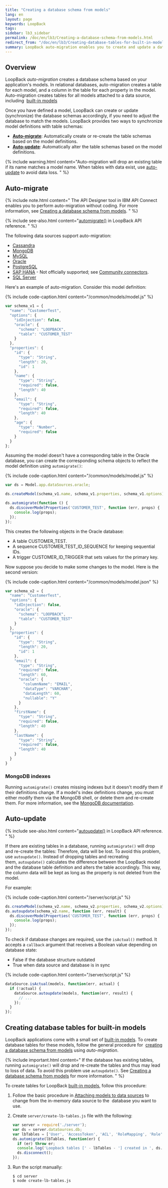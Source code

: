 ```yaml
---
title: "Creating a database schema from models"
lang: en
layout: page
keywords: LoopBack
tags:
sidebar: lb3_sidebar
permalink: /doc/en/lb3/Creating-a-database-schema-from-models.html
redirect_from: "/doc/en/lb3/Creating-database-tables-for-built-in-models.html"
summary: LoopBack auto-migration enables you to create and update a database schema based on application  models.
---
```

## Overview

LoopBack _auto-migration_ creates a database schema based on your application's models.
In relational databases, auto-migration creates a table for each model, and a column in the table for each property in the model.
Auto-migration creates tables for all models attached to a data source, including 
[built-in models](Using-built-in-models.html)

Once you have defined a model, LoopBack can create or update (synchronize) the database schemas accordingly, if you need to adjust the database to match the models.
LoopBack provides two ways to synchronize model definitions with table schemas:

* **[Auto-migrate](#auto-migrate)**: Automatically create or re-create the table schemas based on the model definitions. 
* **[Auto-update](#auto-update)**: Automatically alter the table schemas based on the model definitions.

{% include warning.html content="Auto-migration will drop an existing table if its name matches a model name.
When tables with data exist, use [auto-update](#auto-update) to avoid data loss.
" %}

## Auto-migrate

{% include note.html content="
The API Designer tool in IBM API Connect enables you to perform auto-migration without coding.
For more information, see [Creating a database schema from models](http://www.ibm.com/support/knowledgecenter/SSFS6T/com.ibm.apic.toolkit.doc/tapim-model-update.html).
" %}

{% include see-also.html content="[automigrate()](http://apidocs.strongloop.com/loopback-datasource-juggler/#datasource-prototype-automigrate) in LoopBack API reference.
" %}

The following data sources support auto-migration:

* [Cassandra](Cassandra-connector.html)
* [MongoDB](MongoDB-connector.html)
* [MySQL](MySQL-connector.html)
* [Oracle](Oracle-connector.html)
* [PostgreSQL](PostgreSQL-connector.html)
* [SAP HANA](https://www.npmjs.org/package/loopback-connector-saphana) - Not officially supported; see [Community connectors](Community-connectors.html).
* [SQL Server](SQL-Server-connector.html)

Here's an example of auto-migration. Consider this model definition:

{% include code-caption.html content="/common/models/model.js" %}
```javascript
var schema_v1 = {
  "name": "CustomerTest",
  "options": {
    "idInjection": false,
    "oracle": {
      "schema": "LOOPBACK",
      "table": "CUSTOMER_TEST"
    }
  },
  "properties": {
    "id": {
      "type": "String",
      "length": 20,
      "id": 1
    },
    "name": {
      "type": "String",
      "required": false,
      "length": 40
    },
    "email": {
      "type": "String",
      "required": false,
      "length": 40
    },
    "age": {
      "type": "Number",
      "required": false
    }
  }
};
```

Assuming the model doesn't have a corresponding table in the Oracle database, you can create the corresponding schema objects to reflect the model definition using `automigrate()`:

{% include code-caption.html content="/common/models/model.js" %}
```javascript
var ds = Model.app.dataSources.oracle;

ds.createModel(schema_v1.name, schema_v1.properties, schema_v1.options);

ds.automigrate(function () {
  ds.discoverModelProperties('CUSTOMER_TEST', function (err, props) {
    console.log(props);
  });
});
```

This creates the following objects in the Oracle database:

* A table CUSTOMER_TEST.
* A sequence CUSTOMER_TEST_ID_SEQUENCE for keeping sequential IDs.
* A trigger CUSTOMER_ID_TRIGGER that sets values for the primary key.

Now suppose you decide to make some changes to the model. Here is the second version:

{% include code-caption.html content="/common/models/model.json" %}
```javascript
var schema_v2 = {
  "name": "CustomerTest",
  "options": {
    "idInjection": false,
    "oracle": {
      "schema": "LOOPBACK",
      "table": "CUSTOMER_TEST"
    }
  },
  "properties": {
    "id": {
      "type": "String",
      "length": 20,
      "id": 1
    },
    "email": {
      "type": "String",
      "required": false,
      "length": 60,
      "oracle": {
        "columnName": "EMAIL",
        "dataType": "VARCHAR",
        "dataLength": 60,
        "nullable": "Y"
      }
    },
    "firstName": {
      "type": "String",
      "required": false,
      "length": 40
    },
    "lastName": {
      "type": "String",
      "required": false,
      "length": 40
    }
  }
}
```

### MongoDB indexes

Running `automigrate()` creates missing indexes but it doesn't modify them if their definitions change.
If a model's index definitions change, you must either modify them via the MongoDB shell, or delete them and re-create them.
For more information, see the [MongoDB documentation](http://docs.mongodb.org/manual/reference/method/db.collection.ensureIndex/#behaviors).

## Auto-update

{% include see-also.html content="[autoupdate()](http://apidocs.strongloop.com/loopback-datasource-juggler/#datasource-prototype-autoupdate) in LoopBack API reference.
" %}

If there are existing tables in a database, running `automigrate()` will drop and re-create the tables: Therefore, data will be lost.
To avoid this problem, use `autoupdate()`.
Instead of dropping tables and recreating them, `autoupdate()` calculates the difference between the LoopBack model and the database table
definition and alters the table accordingly. This way, the column data will be kept as long as the property is not deleted from the model.

For example:

{% include code-caption.html content="/server/script.js" %}
```javascript
ds.createModel(schema_v2.name, schema_v2.properties, schema_v2.options);
ds.autoupdate(schema_v2.name, function (err, result) {
  ds.discoverModelProperties('CUSTOMER_TEST', function (err, props) {
    console.log(props);
  });
});
```

To check if database changes are required, use the `isActual()` method.
It accepts a `callback` argument that receives a Boolean value depending on database state:

* False if the database structure outdated
* True when data source and database is in sync

{% include code-caption.html content="/server/script.js" %}
```javascript
dataSource.isActual(models, function(err, actual) {
  if (!actual) {
    dataSource.autoupdate(models, function(err, result) {
      // ...
    });
  }
});
```

## Creating database tables for built-in models

LoopBack applications come with a small set of [built-in models](Using-built-in-models.html).
To create database tables for these models, follow the general procedure for 
[creating a database schema from models](Creating-a-database-schema-from-models.html) using _auto-migration_.

{% include important.html content="
If the database has existing tables, running `automigrate()` will drop and re-create the tables and thus may lead to loss of data.
To avoid this problem use `autoupdate()`.
See [Creating a database schema from models](Creating-a-database-schema-from-models.html) for more information.
" %}

To create tables for LoopBack [built-in models](Using-built-in-models.html), follow this procedure:

1.  Follow the basic procedure in [Attaching models to data sources](Attaching-models-to-data-sources.html)
    to change from the in-memory data source to the  database you want to use.

2.  Create `server/create-lb-tables.js` file with the following:

    ```javascript
    var server = require('./server');
    var ds = server.dataSources.db;
    var lbTables = ['User', 'AccessToken', 'ACL', 'RoleMapping', 'Role'];
    ds.automigrate(lbTables, function(er) {
      if (er) throw er;
      console.log('Loopback tables [' - lbTables - '] created in ', ds.adapter.name);
      ds.disconnect();
    });
    ```

3.  Run the script manually:

    ```shell
    $ cd server
    $ node create-lb-tables.js
    ```
